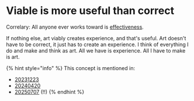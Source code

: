 # Viable is more useful than correct

Correlary: All anyone ever works toward is [effectiveness](../2023/11/17/ai-makes-everybody-effective.md).

If nothing else, art viably creates experience, and that's useful. Art doesn't have to be correct, it just has to create an experience. I think of everything I do and make and think as art. All we have is experience. All I have to make is art.

{% hint style="info" %}
This concept is mentioned in:

* [20231223](../2023/12/23.md)
* [20240420](../2024/04/20/)
* [20250707](../2025/07/07/) (!!)
{% endhint %}
